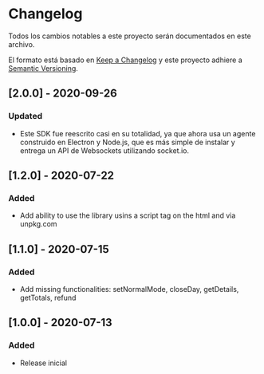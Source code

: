 # Changelog
Todos los cambios notables a este proyecto serán documentados en este archivo.

El formato está basado en [Keep a Changelog](http://keepachangelog.com/en/1.0.0/)
y este proyecto adhiere a [Semantic Versioning](http://semver.org/spec/v2.0.0.html).

## [2.0.0] - 2020-09-26
### Updated
- Este SDK fue reescrito casi en su totalidad, ya que ahora usa un agente construido en Electron y Node.js, que es más 
simple de instalar y entrega un API de Websockets utilizando socket.io.  

## [1.2.0] - 2020-07-22
### Added
- Add ability to use the library usins a script tag on the html and via unpkg.com


## [1.1.0] - 2020-07-15
### Added
- Add missing functionalities: setNormalMode, closeDay, getDetails, getTotals, refund

## [1.0.0] - 2020-07-13
### Added
- Release inicial
